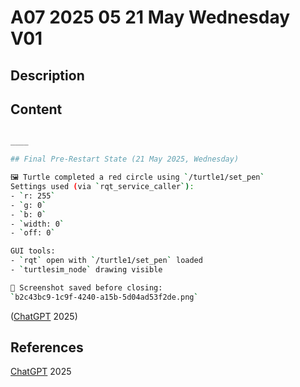 # A07 2025 05 21 May Wednesday V01

## Description



## Content

```bash

____

## Final Pre-Restart State (21 May 2025, Wednesday)

🖼️ Turtle completed a red circle using `/turtle1/set_pen`  
Settings used (via `rqt_service_caller`):
- `r: 255`
- `g: 0`
- `b: 0`
- `width: 0`
- `off: 0`

GUI tools:
- `rqt` open with `/turtle1/set_pen` loaded
- `turtlesim_node` drawing visible

📸 Screenshot saved before closing:
`b2c43bc9-1c9f-4240-a15b-5d04ad53f2de.png`


```

([ChatGPT](https://chatgpt.com/) 2025)

## References

[ChatGPT](https://chatgpt.com/) 2025
